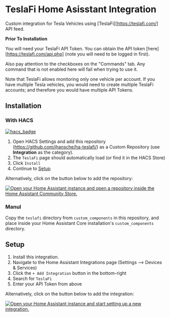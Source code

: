 # TeslaFi Home Asisstant Integration

Custom integration for Tesla Vehicles using [TeslaFi][https://teslafi.com/] API feed.

**Prior To Installation**

You will need your TeslaFi API Token. You can obtain the API token [here][https://teslafi.com/api.php]
(note you will need to be logged in first).

Also pay attention to the checkboxes on the "Commands" tab. Any command that is not enabled here
will fail when trying to use it.

Note that TeslaFi allows monitoring only one vehicle per account. If you have multiple Tesla
vehicles, you would need to create multiple TeslaFi accounts; and therefore you would have multiple
API Tokens.

## Installation

### With HACS

[![hacs_badge](https://img.shields.io/badge/HACS-Custom-41BDF5.svg)](https://github.com/hacs/integration)

1. Open HACS Settings and add this repository (https://github.com/jhansche/ha-teslafi/)
   as a Custom Repository (use **Integration** as the category).
2. The `TeslaFi` page should automatically load (or find it in the HACS Store)
3. Click `Install`
4. Continue to [Setup](README.md#Setup)

Alternatively, click on the button below to add the repository:

[![Open your Home Assistant instance and open a repository inside the Home Assistant Community Store.](https://my.home-assistant.io/badges/hacs_repository.svg)](https://my.home-assistant.io/redirect/hacs_repository/?category=Integration&repository=ha-teslafi&owner=jhansche)

### Manul

Copy the `teslafi` directory from `custom_components` in this repository,
and place inside your Home Assistant Core installation's `custom_components` directory.

## Setup

1. Install this integration.
2. Navigate to the Home Assistant Integrations page (Settings --> Devices & Services)
3. Click the `+ Add Integration` button in the bottom-right
4. Search for `TeslaFi`
5. Enter your API Token from above

Alternatively, click on the button below to add the integration:

[![Open your Home Assistant instance and start setting up a new integration.](https://my.home-assistant.io/badges/config_flow_start.svg)](https://my.home-assistant.io/redirect/config_flow_start/?domain=teslafi)
